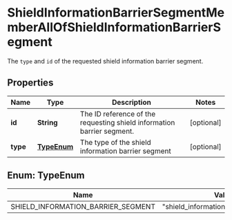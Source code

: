 

# ShieldInformationBarrierSegmentMemberAllOfShieldInformationBarrierSegment

The `type` and `id` of the requested shield information barrier segment.

## Properties

| Name | Type | Description | Notes |
|------------ | ------------- | ------------- | -------------|
|**id** | **String** | The ID reference of the requesting shield information barrier segment. |  [optional] |
|**type** | [**TypeEnum**](#TypeEnum) | The type of the shield information barrier segment |  [optional] |



## Enum: TypeEnum

| Name | Value |
|---- | -----|
| SHIELD_INFORMATION_BARRIER_SEGMENT | &quot;shield_information_barrier_segment&quot; |



